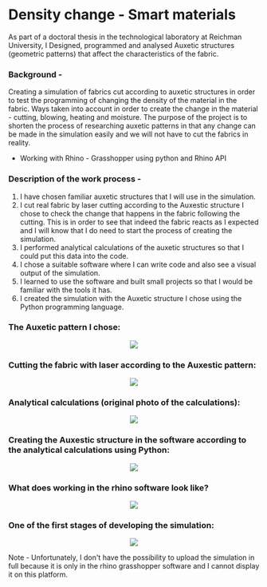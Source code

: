# Density change - Smart materials
As part of a doctoral thesis in the technological laboratory at Reichman University, I Designed, programmed and analysed Auxetic structures (geometric patterns) 
that affect the characteristics of the fabric.

### Background -

Creating a simulation of fabrics cut according to auxetic structures in order to test the programming of changing the density of the material in the fabric.
Ways taken into account in order to create the change in the material - cutting, blowing, heating and moisture.
The purpose of the project is to shorten the process of researching auxetic patterns in that any change can be made in the simulation easily
and we will not have to cut the fabrics in reality.

- Working with Rhino - Grasshopper using python and Rhino API

### Description of the work process -

1. I have chosen familiar auxetic structures that I will use in the simulation.
2. I cut real fabric by laser cutting according to the Auxestic structure I chose to check the change that happens      in the fabric following the cutting.
   This is in order to see that indeed the fabric reacts as I expected and I will know that I do need to start the      process of creating the simulation.
3. I performed analytical calculations of the auxetic structures so that I could put this data into the code.
4. I chose a suitable software where I can write code and also see a visual output of the simulation.
5. I learned to use the software and built small projects so that I would be familiar with the tools it has.
6. I created the simulation with the Auxetic structure I chose using the Python programming language.


### The Auxetic pattern I chose:

<p align="center">
<img src="https://github.com/omriamidi/Tray_Robot/assets/111886837/61073b85-3848-49da-8432-406719237cb4">
</p>

### Cutting the fabric with laser according to the Auxestic pattern:

<p align="center">
<img src="https://github.com/omriamidi/Tray_Robot/assets/111886837/fc9613ec-5355-412d-a5bb-0141d7c56de7">
</p>

### Analytical calculations (original photo of the calculations):

<p align="center">
<img src="https://github.com/omriamidi/Tray_Robot/assets/111886837/99a31c91-de9b-4247-815b-46214e131216">
</p>

### Creating the Auxestic structure in the software according to the analytical calculations using Python:

<p align="center">
<img src="https://github.com/omriamidi/Tray_Robot/assets/111886837/bccf74c4-1bc5-42f2-9fdc-0a0bce68b16d">
</p>

### What does working in the rhino software look like?

<p align="center">
<img src="https://github.com/omriamidi/Tray_Robot/assets/111886837/4eea14e2-1d7d-4312-8903-e2b3d12828e9">
</p>

### One of the first stages of developing the simulation:

<p align="center">
<img src="https://github.com/omriamidi/Tray_Robot/assets/111886837/b9b65870-12e5-49c1-ad8e-01a46bf511c9">
</p>


Note - 
Unfortunately, I don't have the possibility to upload the simulation in full because it is only in the rhino grasshopper software and I cannot display it on this platform.
